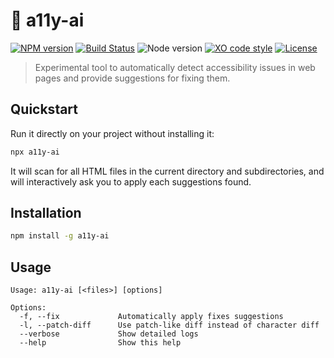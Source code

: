 # :robot: a11y-ai

[![NPM version](https://img.shields.io/npm/v/a11y-ai.svg)](https://www.npmjs.com/package/a11y-ai)
[![Build Status](https://github.com/sinedied/a11y-ai/workflows/build/badge.svg)](https://github.com/sinedied/a11y-ai/actions)
![Node version](https://img.shields.io/node/v/a11y-ai.svg)
[![XO code style](https://img.shields.io/badge/code_style-XO-5ed9c7.svg)](https://github.com/sindresorhus/xo)
[![License](https://img.shields.io/badge/license-MIT-blue.svg)](LICENSE)

> Experimental tool to automatically detect accessibility issues in web pages and provide suggestions for fixing them.

## Quickstart

Run it directly on your project without installing it:

```bash
npx a11y-ai
```

It will scan for all HTML files in the current directory and subdirectories, and will interactively ask you to apply each suggestions found.

## Installation

```bash
npm install -g a11y-ai
```

## Usage

```
Usage: a11y-ai [<files>] [options]

Options:
  -f, --fix             Automatically apply fixes suggestions
  -l, --patch-diff      Use patch-like diff instead of character diff
  --verbose             Show detailed logs
  --help                Show this help
```
